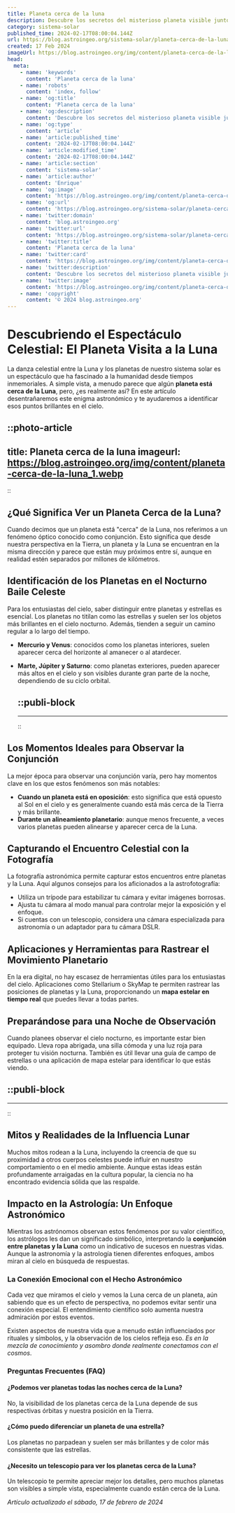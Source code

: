 ```yaml
---
title: Planeta cerca de la luna
description: Descubre los secretos del misterioso planeta visible junto a la luna. Explora fenómenos astronómicos y curiosidades celestes con precisión científica.
category: sistema-solar
published_time: 2024-02-17T08:00:04.144Z
url: https://blog.astroingeo.org/sistema-solar/planeta-cerca-de-la-luna
created: 17 Feb 2024
imageUrl: https://blog.astroingeo.org/img/content/planeta-cerca-de-la-luna_1.webp
head:
  meta:
    - name: 'keywords'
      content: 'Planeta cerca de la luna'
    - name: 'robots'
      content: 'index, follow'
    - name: 'og:title'
      content: 'Planeta cerca de la luna'
    - name: 'og:description'
      content: 'Descubre los secretos del misterioso planeta visible junto a la luna. Explora fenómenos astronómicos y curiosidades celestes con precisión científica.'
    - name: 'og:type'
      content: 'article'
    - name: 'article:published_time'
      content: '2024-02-17T08:00:04.144Z'
    - name: 'article:modified_time'
      content: '2024-02-17T08:00:04.144Z'
    - name: 'article:section'
      content: 'sistema-solar'
    - name: 'article:author'
      content: 'Enrique'
    - name: 'og:image'
      content: 'https://blog.astroingeo.org/img/content/planeta-cerca-de-la-luna_1.webp'
    - name: 'og:url'
      content: 'https://blog.astroingeo.org/sistema-solar/planeta-cerca-de-la-luna'
    - name: 'twitter:domain'
      content: 'blog.astroingeo.org'
    - name: 'twitter:url'
      content: 'https://blog.astroingeo.org/sistema-solar/planeta-cerca-de-la-luna'
    - name: 'twitter:title'
      content: 'Planeta cerca de la luna'
    - name: 'twitter:card'
      content: 'https://blog.astroingeo.org/img/content/planeta-cerca-de-la-luna_1.webp'
    - name: 'twitter:description'
      content: 'Descubre los secretos del misterioso planeta visible junto a la luna. Explora fenómenos astronómicos y curiosidades celestes con precisión científica.'
    - name: 'twitter:image'
      content: 'https://blog.astroingeo.org/img/content/planeta-cerca-de-la-luna_1.webp'
    - name: 'copyright'
      content: '© 2024 blog.astroingeo.org'
---
```

# Descubriendo el Espectáculo Celestial: El Planeta Visita a la Luna

La danza celestial entre la Luna y los planetas de nuestro sistema solar es un espectáculo que ha fascinado a la humanidad desde tiempos inmemoriales. A simple vista, a menudo parece que algún **planeta está cerca de la Luna**, pero, ¿es realmente así? En este artículo desentrañaremos este enigma astronómico y te ayudaremos a identificar esos puntos brillantes en el cielo.


::photo-article
---
title: Planeta cerca de la luna
imageurl: https://blog.astroingeo.org/img/content/planeta-cerca-de-la-luna_1.webp
---
::



## ¿Qué Significa Ver un Planeta Cerca de la Luna?

Cuando decimos que un planeta está "cerca" de la Luna, nos referimos a un fenómeno óptico conocido como conjunción. Esto significa que desde nuestra perspectiva en la Tierra, un planeta y la Luna se encuentran en la misma dirección y parece que están muy próximos entre sí, aunque en realidad estén separados por millones de kilómetros.

## Identificación de los Planetas en el Nocturno Baile Celeste

Para los entusiastas del cielo, saber distinguir entre planetas y estrellas es esencial. Los planetas no titilan como las estrellas y suelen ser los objetos más brillantes en el cielo nocturno. Además, tienden a seguir un camino regular a lo largo del tiempo.

- **Mercurio y Venus**: conocidos como los planetas interiores, suelen aparecer cerca del horizonte al amanecer o al atardecer.
- **Marte, Júpiter y Saturno**: como planetas exteriores, pueden aparecer más altos en el cielo y son visibles durante gran parte de la noche, dependiendo de su ciclo orbital.


  ::publi-block
  ---
  ---
  ::
  
  

## Los Momentos Ideales para Observar la Conjunción

La mejor época para observar una conjunción varía, pero hay momentos clave en los que estos fenómenos son más notables:

- **Cuando un planeta está en oposición**: esto significa que está opuesto al Sol en el cielo y es generalmente cuando está más cerca de la Tierra y más brillante.
- **Durante un alineamiento planetario**: aunque menos frecuente, a veces varios planetas pueden alinearse y aparecer cerca de la Luna.

## Capturando el Encuentro Celestial con la Fotografía

La fotografía astronómica permite capturar estos encuentros entre planetas y la Luna. Aquí algunos consejos para los aficionados a la astrofotografía:

- Utiliza un trípode para estabilizar tu cámara y evitar imágenes borrosas.
- Ajusta tu cámara al modo manual para controlar mejor la exposición y el enfoque.
- Si cuentas con un telescopio, considera una cámara especializada para astronomía o un adaptador para tu cámara DSLR.

## Aplicaciones y Herramientas para Rastrear el Movimiento Planetario

En la era digital, no hay escasez de herramientas útiles para los entusiastas del cielo. Aplicaciones como Stellarium o SkyMap te permiten rastrear las posiciones de planetas y la Luna, proporcionando un **mapa estelar en tiempo real** que puedes llevar a todas partes.

## Preparándose para una Noche de Observación

Cuando planees observar el cielo nocturno, es importante estar bien equipado. Lleva ropa abrigada, una silla cómoda y una luz roja para proteger tu visión nocturna. También es útil llevar una guía de campo de estrellas o una aplicación de mapa estelar para identificar lo que estás viendo.


  ::publi-block
  ---
  ---
  ::
  
  

## Mitos y Realidades de la Influencia Lunar

Muchos mitos rodean a la Luna, incluyendo la creencia de que su proximidad a otros cuerpos celestes puede influir en nuestro comportamiento o en el medio ambiente. Aunque estas ideas están profundamente arraigadas en la cultura popular, la ciencia no ha encontrado evidencia sólida que las respalde.

## Impacto en la Astrología: Un Enfoque Astronómico

Mientras los astrónomos observan estos fenómenos por su valor científico, los astrólogos les dan un significado simbólico, interpretando la **conjunción entre planetas y la Luna** como un indicativo de sucesos en nuestras vidas. Aunque la astronomía y la astrología tienen diferentes enfoques, ambos miran al cielo en búsqueda de respuestas.

### La Conexión Emocional con el Hecho Astronómico

Cada vez que miramos el cielo y vemos la Luna cerca de un planeta, aún sabiendo que es un efecto de perspectiva, no podemos evitar sentir una conexión especial. El entendimiento científico solo aumenta nuestra admiración por estos eventos.

Existen aspectos de nuestra vida que a menudo están influenciados por rituales y símbolos, y la observación de los cielos refleja eso. *Es en la mezcla de conocimiento y asombro donde realmente conectamos con el cosmos*.

### Preguntas Frecuentes (FAQ)

#### ¿Podemos ver planetas todas las noches cerca de la Luna?
No, la visibilidad de los planetas cerca de la Luna depende de sus respectivas órbitas y nuestra posición en la Tierra.

#### ¿Cómo puedo diferenciar un planeta de una estrella?
Los planetas no parpadean y suelen ser más brillantes y de color más consistente que las estrellas.

#### ¿Necesito un telescopio para ver los planetas cerca de la Luna?
Un telescopio te permite apreciar mejor los detalles, pero muchos planetas son visibles a simple vista, especialmente cuando están cerca de la Luna.

_Artículo actualizado el sábado, 17 de febrero de 2024_